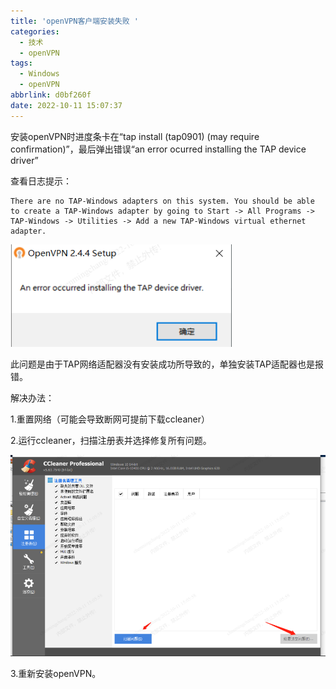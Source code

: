 ```yaml
---
title: 'openVPN客户端安装失败 '
categories:
  - 技术
  - openVPN
tags:
  - Windows
  - openVPN
abbrlink: d0bf260f
date: 2022-10-11 15:07:37
---
```


安装openVPN时进度条卡在“tap install (tap0901) (may require confirmation)”，最后弹出错误“an error ocurred installing the TAP device driver”

<!--more-->

查看日志提示：

```
There are no TAP-Windows adapters on this system. You should be able to create a TAP-Windows adapter by going to Start -> All Programs -> TAP-Windows -> Utilities -> Add a new TAP-Windows virtual ethernet adapter.
```

![image-20221011151537341](openVPN客户端安装失败/image-20221011151537341.png)

此问题是由于TAP网络适配器没有安装成功所导致的，单独安装TAP适配器也是报错。

解决办法：

1.重置网络（可能会导致断网可提前下载ccleaner）

2.运行ccleaner，扫描注册表并选择修复所有问题。

![image-20221011151649393](openVPN客户端安装失败/image-20221011151649393.png)

3.重新安装openVPN。
